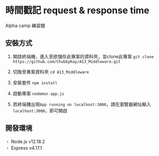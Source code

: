 # 時間戳記 request & response time
Alpha camp 練習題

## 安裝方式 
1. 開啟終端機，進入至欲儲存此專案的資料夾，並clone此專案
`git clone https://github.com/ChubbyKay/A13_Middleware.git`

2. 切換至專案資料夾
`cd A13_Middleware`

3. 安裝套件
`npm install`

4. 啟動專案
`nodemon app.js`

5. 若終端機出現`App running on localhost:3000`，請在瀏覽器網址輸入` localhost:3000 `，即可開啟

## 開發環境
・ Node.js v12.18.2<br>
・ Express v4.17.1<br>
